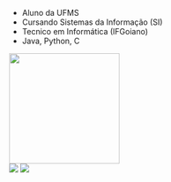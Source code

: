


  
- Aluno da UFMS
- Cursando Sistemas da Informação (SI)
- Tecnico em Informática (IFGoiano)
- Java, Python, C

</div>





<div align="left">
  <a href="https://github.com/BentolaAlien">
  <img height="200em" src="https://github-readme-stats.vercel.app/api/top-langs/?username=BentolaAlien&layout=compact&langs_count=7&theme=dark"/> 
  
</div>
  
  <div> 
  <a href="https://api.whatsapp.com/send/?phone=5538991148769&text&app_absent=0" target="_blank"><img src="https://img.shields.io/badge/WhatsApp-25D366?style=for-the-badge&logo=whatsapp&logoColor=white" target="_blank"></a>
  <a href="https://www.instagram.com/bentolaalien/" target="_blank"><img src="https://img.shields.io/badge/-Instagram-%23E4405F?style=for-the-badge&logo=instagram&logoColor=white" target="_blank"></a>
 
 
</div>

